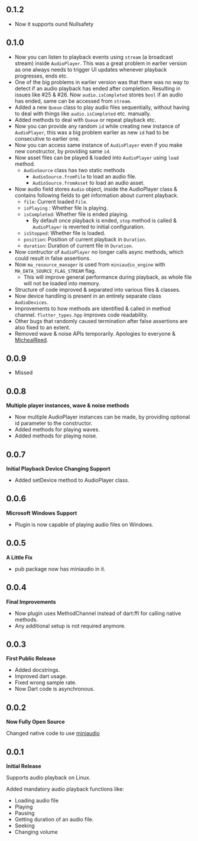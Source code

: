 ## 0.1.2

- Now it supports ound Nullsafety
## 0.1.0

- Now you can listen to playback events using `stream` (a broadcast stream) inside `AudioPlayer`. This was a great problem in earlier version as one always needs to trigger UI updates whenever playback progresses, ends etc.
- One of the big problems in earlier version was that there was no way to detect if an audio playback has ended after completion. Resulting in issues like #25 & #26. Now `audio.isCompleted` stores `bool` if an audio has ended, same can be accessed from `stream`.
- Added a new `Queue` class to play audio files sequentially, without having to deal with things like `audio.isCompleted` etc. manually.
- Added methods to deal with `Queue` or repeat playback etc.
- Now you can provide any random `id` while creating new instance of `AudioPlayer`, this was a big problem earlier as new `id` had to be consecutive to earlier one.
- Now you can access same instance of `AudioPlayer` even if you make new constructor, by providing same `id`. 
- Now asset files can be played & loaded into `AudioPlayer` using `load` method.
  - `AudioSource` class has two static methods
    - `AudioSource.fromFile` to load an audio file.
    - `AudioSource.fromAsset` to load an audio asset.
- Now audio field stores `Audio` object, inside the AudioPlayer class & contains following fields to get information about current playback.
  - `file`: Current loaded `File`.
  - `isPlaying` : Whether file is playing.
  - `isCompleted`: Whether file is ended playing.
    - By default once playback is ended, `stop` method is called & `AudioPlayer` is reverted to initial configuration.
  - `isStopped`: Whether file is loaded.
  - `position`: Position of current playback in `Duration`.
  - `duration`: Duration of current file in `Duration`.
- Now contructor of `AudioPlayer` no longer calls async methods, which could result in false assertions.
- Now `ma_resource_manager` is used from `miniaudio_engine` with `MA_DATA_SOURCE_FLAG_STREAM` flag.
  - This will improve general performance during playback, as whole file will not be loaded into memory.
- Structure of code improved & separated into various files & classes.
- Now device handling is present in an entirely separate class `AudioDevices`.
- Improvements to how methods are identified & called in method channel. `flutter_types.hpp` improves code readability. 
- Other bugs that randomly caused termination after false assertions are also fixed to an extent.
- Removed wave & noise APIs temporarily. Apologies to everyone & [MichealReed](https://github.com/MichealReed).

## 0.0.9

- Missed

## 0.0.8

**Multiple player instances, wave & noise methods**

- Now multiple AudioPlayer instances can be made, by providing optional id parameter to the constructor.
- Added methods for playing waves.
- Added methods for playing noise.

## 0.0.7

**Initial Playback Device Changing Support**

- Added setDevice method to AudioPlayer class.

## 0.0.6

**Microsoft Windows Support**

- Plugin is now capable of playing audio files on Windows.

## 0.0.5

**A Little Fix**

- pub package now has miniaudio in it.

## 0.0.4

**Final Improvements**

- Now plugin uses MethodChannel instead of dart:ffi for calling native methods.
- Any additional setup is not required anymore.

## 0.0.3

**First Public Release**

- Added docstrings.
- Improved dart usage.
- Fixed wrong sample rate.
- Now Dart code is asynchronous.


## 0.0.2

**Now Fully Open Source**

Changed native code to use [miniaudio](https://github.com/mackron/miniaudio)


## 0.0.1

**Initial Release**

Supports audio playback on Linux.

Added mandatory audio playback functions like:
- Loading audio file
- Playing
- Pausing
- Getting duration of an audio file.
- Seeking
- Changing volume

